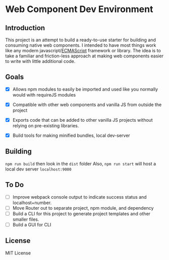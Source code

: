 # Web Component Dev Environment
## Introduction

This project is an attempt to build a ready-to-use starter for building and consuming native web components. 
I intended to have most things work like any modern javascript/[ECMAScript] framework or library. The idea is to take a familiar and friction-less approach at making web components easier to write with little additional code.

## Goals
 - [x] Allows npm modules to easily be imported and used like you normally would with requireJS modules
 - [x] Compatible with other web components and vanilla JS from outside the project
 - [x] Exports code that can be added to other vanilla JS projects without relying on pre-existing libraries.
 - [x] Build tools for making minified bundles, local dev-server


## Building
`npm run build` then look in the `dist` folder
Also, `npm run start` will host a local dev server `localhost:9000`


## To Do

 - [ ] Improve webpack console output to indicate success status and localhost+number.
 - [ ] Move Router out to separate project, npm module, and dependency
 - [ ] Build a CLI for this project to generate project templates and other smaller files.
 - [ ] Build a GUI for CLI

## License
MIT License





[ECMAScript]:<[https://en.wikipedia.org/wiki/ECMAScript](https://en.wikipedia.org/wiki/ECMAScript)>

